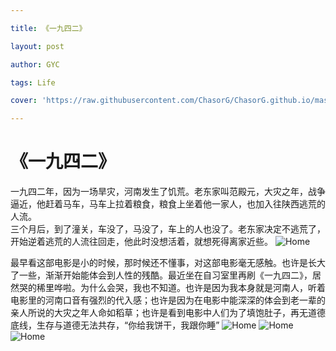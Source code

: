 ```yaml
---

title: 《一九四二》

layout: post

author: GYC

tags: Life

cover: 'https://raw.githubusercontent.com/ChasorG/ChasorG.github.io/master/_posts/181230/cover.jpg'

---      
```


# 《一九四二》

一九四二年，因为一场旱灾，河南发生了饥荒。老东家叫范殿元，大灾之年，战争逼近，他赶着马车，马车上拉着粮食，粮食上坐着他一家人，也加入往陕西逃荒的人流。    
三个月后，到了潼关，车没了，马没了，车上的人也没了。老东家决定不逃荒了，开始逆着逃荒的人流往回走，他此时没想活着，就想死得离家近些。
![Home](https://raw.githubusercontent.com/ChasorG/ChasorG.github.io/master/_posts/181230/1.jpg)

最早看这部电影是小的时候，那时候还不懂事，对这部电影毫无感触。也许是长大了一些，渐渐开始能体会到人性的残酷。最近坐在自习室里再刷《一九四二》，居然哭的稀里哗啦。为什么会哭，我也不知道。也许是因为我本身就是河南人，听着电影里的河南口音有强烈的代入感；也许是因为在电影中能深深的体会到老一辈的亲人所说的大灾之年人命如稻草；也许是看到电影中人们为了填饱肚子，再无道德底线，生存与道德无法共存，“你给我饼干，我跟你睡”
![Home](https://raw.githubusercontent.com/ChasorG/ChasorG.github.io/master/_posts/181230/2.jpg)
![Home](https://raw.githubusercontent.com/ChasorG/ChasorG.github.io/master/_posts/181230/3.jpg)
![Home](https://raw.githubusercontent.com/ChasorG/ChasorG.github.io/master/_posts/181230/4.jpg)